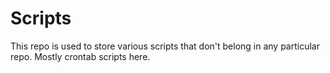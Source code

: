 # Scripts

This repo is used to store various scripts that don't belong in any particular repo. Mostly crontab scripts here.
